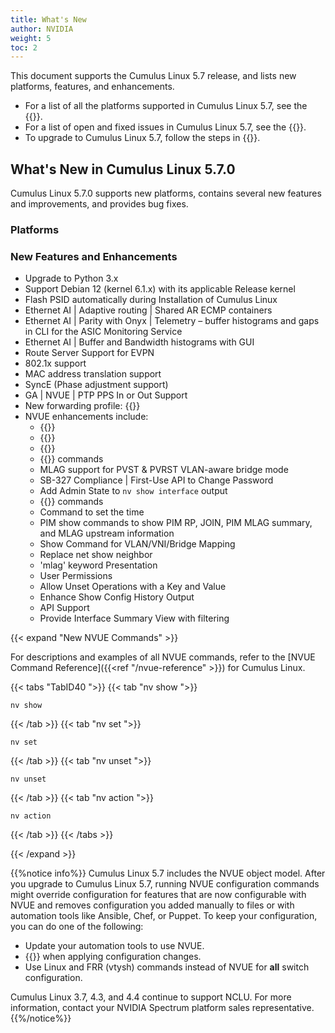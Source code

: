```yaml
---
title: What's New
author: NVIDIA
weight: 5
toc: 2
---
```

This document supports the Cumulus Linux 5.7 release, and lists new platforms, features, and enhancements.

- For a list of all the platforms supported in Cumulus Linux 5.7, see the {{<exlink url="www.nvidia.com/en-us/networking/ethernet-switching/hardware-compatibility-list/" text="Hardware Compatibility List (HCL)">}}.
- For a list of open and fixed issues in Cumulus Linux 5.7, see the {{<link title="Cumulus Linux 5.7 Release Notes" text="Cumulus Linux 5.7 Release Notes">}}.
- To upgrade to Cumulus Linux 5.7, follow the steps in {{<link url="Upgrading-Cumulus-Linux">}}.
<!-- vale off -->
## What's New in Cumulus Linux 5.7.0
<!-- vale on -->
Cumulus Linux 5.7.0 supports new platforms, contains several new features and improvements, and provides bug fixes.

### Platforms

### New Features and Enhancements

- Upgrade to Python 3.x
- Support Debian 12 (kernel 6.1.x) with its applicable Release kernel
- Flash PSID automatically during Installation of Cumulus Linux
- Ethernet AI | Adaptive routing | Shared AR ECMP containers
- Ethernet AI | Parity with Onyx | Telemetry – buffer histograms and gaps in CLI for the ASIC Monitoring Service 
- Ethernet AI | Buffer and Bandwidth histograms with GUI
- Route Server Support for EVPN
- 802.1x support
- MAC address translation support
- SyncE (Phase adjustment support)
- GA | NVUE | PTP PPS In or Out Support
- New forwarding profile: {{<link url="Supported-Route-Table-Entries/#spectrum-2-and-spectrum-3" text="l2-heavy-v4-lpm">}}
- NVUE enhancements include:
  - {{<link url="Port-Security" text="Port Security commands">}}
  - {{<link url="Network-Address-Translation-NAT" text="NAT commands">}}
  - {{<link url="In-Service-System-Upgrade-ISSU/#maintenance-mode" text="ISSU maintenance mode commands">}}
  - {{<link url="RADIUS-AAA" text="RADIUS AAA">}} commands
  - MLAG support for PVST & PVRST VLAN-aware bridge mode
  - SB-327 Compliance | First-Use API to Change Password
  - Add Admin State to `nv show interface` output
  - {{<link url="Interface-Configuration-and-Management/#link-flap-protection" text="Link flap protection ">}} commands
  - Command to set the time
  - PIM show commands to show PIM RP, JOIN, PIM MLAG summary, and MLAG upstream information
  - Show Command for VLAN/VNI/Bridge Mapping
  - Replace net show neighbor
  - 'mlag' keyword Presentation
  - User Permissions
  - Allow Unset Operations with a Key and Value
  - Enhance Show Config History Output
  - API Support
  - Provide Interface Summary View with filtering

{{< expand "New NVUE Commands" >}}

For descriptions and examples of all NVUE commands, refer to the [NVUE Command Reference]({{<ref "/nvue-reference" >}}) for Cumulus Linux.

{{< tabs "TabID40 ">}}
{{< tab "nv show ">}}

```
nv show
```

{{< /tab >}}
{{< tab "nv set ">}}

```
nv set
```

{{< /tab >}}
{{< tab "nv unset ">}}

```
nv unset
```

{{< /tab >}}
{{< tab "nv action ">}}

```
nv action
```

{{< /tab >}}
{{< /tabs >}}

{{< /expand >}}

{{%notice info%}}
Cumulus Linux 5.7 includes the NVUE object model. After you upgrade to Cumulus Linux 5.7, running NVUE configuration commands might override configuration for features that are now configurable with NVUE and removes configuration you added manually to files or with automation tools like Ansible, Chef, or Puppet. To keep your configuration, you can do one of the following:

- Update your automation tools to use NVUE.
- {{<link url="NVUE-CLI/#configure-nvue-to-ignore-linux-files" text="Configure NVUE to ignore certain underlying Linux files">}} when applying configuration changes.
- Use Linux and FRR (vtysh) commands instead of NVUE for **all** switch configuration.

Cumulus Linux 3.7, 4.3, and 4.4 continue to support NCLU. For more information, contact your NVIDIA Spectrum platform sales representative.
{{%/notice%}}
